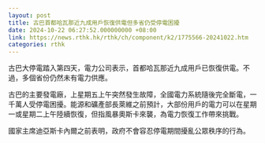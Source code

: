 ```yaml
---
layout: post
title: 古巴首都哈瓦那近九成用戶恢復供電但多省仍受停電困擾
date: 2024-10-22 06:27:52.000000000 +08:00
link: https://news.rthk.hk/rthk/ch/component/k2/1775566-20241022.htm
categories: rthk
---
```


古巴大停電踏入第四天，電力公司表示，首都哈瓦那近九成用戶已恢復供電。不過，多個省份仍然未有電力供應。

古巴的主要發電廠，上星期五上午突然發生故障，全國電力系統隨後完全斷電，一千萬人受停電困擾。能源和礦產部長萊維之前預計，大部份用戶的電力可以在星期一或星期二上午陸續恢復，但指風暴奧斯卡來襲，為電力恢復工作帶來挑戰。

國家主席迪亞斯卡內爾之前表明，政府不會容忍停電期間擾亂公眾秩序的行為。

